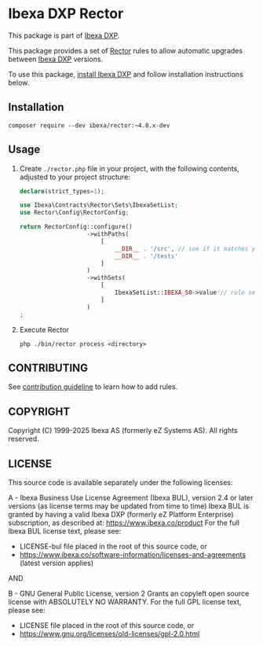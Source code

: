 # Ibexa DXP Rector

This package is part of [Ibexa DXP](https://ibexa.co).

This package provides a set of [Rector](https://getrector.com/) rules to allow automatic upgrades between
[Ibexa DXP](https://ibexa.co) versions.

To use this package, [install Ibexa DXP](https://doc.ibexa.co/en/latest/install/) and follow installation instructions
below.

## Installation

```
composer require --dev ibexa/rector:~4.0.x-dev
```

## Usage

1. Create `./rector.php` file in your project, with the following contents, adjusted to your project structure:
   ```php
   declare(strict_types=1);

   use Ibexa\Contracts\Rector\Sets\IbexaSetList;
   use Rector\Config\RectorConfig;

   return RectorConfig::configure()
                      ->withPaths(
                          [
                              __DIR__ . '/src', // see if it matches your project structure
                              __DIR__ . '/tests'
                          ]
                      )
                      ->withSets(
                          [
                              IbexaSetList::IBEXA_50->value // rule set for upgrading to Ibexa DXP 5.0
                          ]
                      )
   ;
   ```
2. Execute Rector
    ```
    php ./bin/rector process <directory>
    ```

## CONTRIBUTING

See [contribution guideline](./CONTRIBUTING.md) to learn how to add rules.

## COPYRIGHT

Copyright (C) 1999-2025 Ibexa AS (formerly eZ Systems AS). All rights reserved.

## LICENSE

This source code is available separately under the following licenses:

A - Ibexa Business Use License Agreement (Ibexa BUL),
version 2.4 or later versions (as license terms may be updated from time to time)
Ibexa BUL is granted by having a valid Ibexa DXP (formerly eZ Platform Enterprise) subscription,
as described at: https://www.ibexa.co/product
For the full Ibexa BUL license text, please see:
- LICENSE-bul file placed in the root of this source code, or
- https://www.ibexa.co/software-information/licenses-and-agreements (latest version applies)

AND

B - GNU General Public License, version 2
Grants an copyleft open source license with ABSOLUTELY NO WARRANTY. For the full GPL license text, please see:
- LICENSE file placed in the root of this source code, or
- https://www.gnu.org/licenses/old-licenses/gpl-2.0.html

